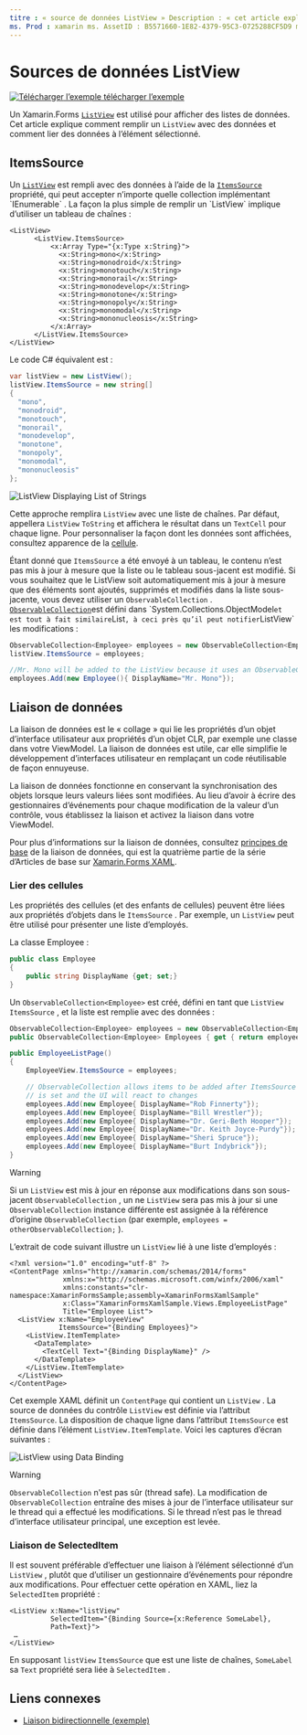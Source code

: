 ```yaml
---
titre : « source de données ListView » Description : « cet article explique comment remplir le Xamarin.Forms ListView avec des données et comment utiliser la liaison de données avec un ListView ».
ms. Prod : xamarin ms. AssetID : B5571660-1E82-4379-95C3-0725288CF5D9 ms. Technology : xamarin-Forms Author : davidbritch ms. Author : dabritch ms. Date : 03/23/2020 No-Loc : [ Xamarin.Forms , Xamarin.Essentials ]
---
```


# <a name="listview-data-sources"></a>Sources de données ListView

[![Télécharger ](~/media/shared/download.png) l’exemple télécharger l’exemple](https://docs.microsoft.com/samples/xamarin/xamarin-forms-samples/userinterface-listview-switchentrytwobinding)

Un Xamarin.Forms [`ListView`](xref:Xamarin.Forms.ListView) est utilisé pour afficher des listes de données. Cet article explique comment remplir un `ListView` avec des données et comment lier des données à l’élément sélectionné.

## <a name="itemssource"></a>ItemsSource

Un [`ListView`](xref:Xamarin.Forms.ListView) est rempli avec des données à l’aide de la [`ItemsSource`](xref:Xamarin.Forms.ItemsView`1.ItemsSource) propriété, qui peut accepter n’importe quelle collection implémentant `IEnumerable` . La façon la plus simple de remplir un `ListView` implique d’utiliser un tableau de chaînes :

```xaml
<ListView>
      <ListView.ItemsSource>
          <x:Array Type="{x:Type x:String}">
            <x:String>mono</x:String>
            <x:String>monodroid</x:String>
            <x:String>monotouch</x:String>
            <x:String>monorail</x:String>
            <x:String>monodevelop</x:String>
            <x:String>monotone</x:String>
            <x:String>monopoly</x:String>
            <x:String>monomodal</x:String>
            <x:String>mononucleosis</x:String>
          </x:Array>
      </ListView.ItemsSource>
</ListView>
```

Le code C# équivalent est :

```csharp
var listView = new ListView();
listView.ItemsSource = new string[]
{
  "mono",
  "monodroid",
  "monotouch",
  "monorail",
  "monodevelop",
  "monotone",
  "monopoly",
  "monomodal",
  "mononucleosis"
};
```

![](data-and-databinding-images/itemssource-simple.png "ListView Displaying List of Strings")

Cette approche remplira `ListView` avec une liste de chaînes. Par défaut, appellera `ListView` `ToString` et affichera le résultat dans un `TextCell` pour chaque ligne. Pour personnaliser la façon dont les données sont affichées, consultez apparence de la [cellule](~/xamarin-forms/user-interface/listview/customizing-cell-appearance.md).

Étant donné que `ItemsSource` a été envoyé à un tableau, le contenu n’est pas mis à jour à mesure que la liste ou le tableau sous-jacent est modifié. Si vous souhaitez que le ListView soit automatiquement mis à jour à mesure que des éléments sont ajoutés, supprimés et modifiés dans la liste sous-jacente, vous devez utiliser un `ObservableCollection` . [`ObservableCollection`](xref:System.Collections.ObjectModel.ObservableCollection`1)est défini dans `System.Collections.ObjectModel` et est tout à fait similaire `List` , à ceci près qu’il peut notifier `ListView` les modifications :

```csharp
ObservableCollection<Employee> employees = new ObservableCollection<Employee>();
listView.ItemsSource = employees;

//Mr. Mono will be added to the ListView because it uses an ObservableCollection
employees.Add(new Employee(){ DisplayName="Mr. Mono"});
```

## <a name="data-binding"></a>Liaison de données

La liaison de données est le « collage » qui lie les propriétés d’un objet d’interface utilisateur aux propriétés d’un objet CLR, par exemple une classe dans votre ViewModel. La liaison de données est utile, car elle simplifie le développement d’interfaces utilisateur en remplaçant un code réutilisable de façon ennuyeuse.

La liaison de données fonctionne en conservant la synchronisation des objets lorsque leurs valeurs liées sont modifiées. Au lieu d’avoir à écrire des gestionnaires d’événements pour chaque modification de la valeur d’un contrôle, vous établissez la liaison et activez la liaison dans votre ViewModel.

Pour plus d’informations sur la liaison de données, consultez [principes de base](~/xamarin-forms/xaml/xaml-basics/data-binding-basics.md) de la liaison de données, qui est la quatrième partie de la série d’Articles de base sur [ Xamarin.Forms XAML](~/xamarin-forms/xaml/xaml-basics/index.md).

### <a name="binding-cells"></a>Lier des cellules

Les propriétés des cellules (et des enfants de cellules) peuvent être liées aux propriétés d’objets dans le `ItemsSource` . Par exemple, un `ListView` peut être utilisé pour présenter une liste d’employés.

La classe Employee :

```csharp
public class Employee
{
    public string DisplayName {get; set;}
}
```

Un `ObservableCollection<Employee>` est créé, défini en tant que `ListView` `ItemsSource` , et la liste est remplie avec des données :

```csharp
ObservableCollection<Employee> employees = new ObservableCollection<Employee>();
public ObservableCollection<Employee> Employees { get { return employees; }}

public EmployeeListPage()
{
    EmployeeView.ItemsSource = employees;

    // ObservableCollection allows items to be added after ItemsSource
    // is set and the UI will react to changes
    employees.Add(new Employee{ DisplayName="Rob Finnerty"});
    employees.Add(new Employee{ DisplayName="Bill Wrestler"});
    employees.Add(new Employee{ DisplayName="Dr. Geri-Beth Hooper"});
    employees.Add(new Employee{ DisplayName="Dr. Keith Joyce-Purdy"});
    employees.Add(new Employee{ DisplayName="Sheri Spruce"});
    employees.Add(new Employee{ DisplayName="Burt Indybrick"});
}
```

> [!WARNING]
> Si un `ListView` est mis à jour en réponse aux modifications dans son sous-jacent `ObservableCollection` , un ne `ListView` sera pas mis à jour si une `ObservableCollection` instance différente est assignée à la référence d’origine `ObservableCollection` (par exemple, `employees = otherObservableCollection;` ).

L’extrait de code suivant illustre un `ListView` lié à une liste d’employés :

```xaml
<?xml version="1.0" encoding="utf-8" ?>
<ContentPage xmlns="http://xamarin.com/schemas/2014/forms"
             xmlns:x="http://schemas.microsoft.com/winfx/2006/xaml"
             xmlns:constants="clr-namespace:XamarinFormsSample;assembly=XamarinFormsXamlSample"
             x:Class="XamarinFormsXamlSample.Views.EmployeeListPage"
             Title="Employee List">
  <ListView x:Name="EmployeeView"
            ItemsSource="{Binding Employees}">
    <ListView.ItemTemplate>
      <DataTemplate>
        <TextCell Text="{Binding DisplayName}" />
      </DataTemplate>
    </ListView.ItemTemplate>
  </ListView>
</ContentPage>
```

Cet exemple XAML définit un `ContentPage` qui contient un `ListView` . La source de données du contrôle `ListView` est définie via l’attribut `ItemsSource`. La disposition de chaque ligne dans l’attribut `ItemsSource` est définie dans l’élément `ListView.ItemTemplate`. Voici les captures d’écran suivantes :

![](data-and-databinding-images/bound-data.png "ListView using Data Binding")

> [!WARNING]
> `ObservableCollection` n'est pas sûr (thread safe). La modification de `ObservableCollection` entraîne des mises à jour de l’interface utilisateur sur le thread qui a effectué les modifications. Si le thread n’est pas le thread d’interface utilisateur principal, une exception est levée.

### <a name="binding-selecteditem"></a>Liaison de SelectedItem

Il est souvent préférable d’effectuer une liaison à l’élément sélectionné d’un `ListView` , plutôt que d’utiliser un gestionnaire d’événements pour répondre aux modifications. Pour effectuer cette opération en XAML, liez la `SelectedItem` propriété :

```xaml
<ListView x:Name="listView"
          SelectedItem="{Binding Source={x:Reference SomeLabel},
          Path=Text}">
 …
</ListView>
```

En supposant `listView` `ItemsSource` que est une liste de chaînes, `SomeLabel` sa `Text` propriété sera liée à `SelectedItem` .

## <a name="related-links"></a>Liens connexes

- [Liaison bidirectionnelle (exemple)](https://docs.microsoft.com/samples/xamarin/xamarin-forms-samples/userinterface-listview-switchentrytwobinding)
